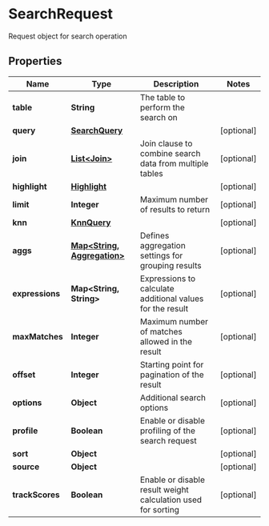 

# SearchRequest

Request object for search operation

## Properties

| Name | Type | Description | Notes |
|------------ | ------------- | ------------- | -------------|
|**table** | **String** | The table to perform the search on |  |
|**query** | [**SearchQuery**](SearchQuery.md) |  |  [optional] |
|**join** | [**List&lt;Join&gt;**](Join.md) | Join clause to combine search data from multiple tables |  [optional] |
|**highlight** | [**Highlight**](Highlight.md) |  |  [optional] |
|**limit** | **Integer** | Maximum number of results to return |  [optional] |
|**knn** | [**KnnQuery**](KnnQuery.md) |  |  [optional] |
|**aggs** | [**Map&lt;String, Aggregation&gt;**](Aggregation.md) | Defines aggregation settings for grouping results |  [optional] |
|**expressions** | **Map&lt;String, String&gt;** | Expressions to calculate additional values for the result |  [optional] |
|**maxMatches** | **Integer** | Maximum number of matches allowed in the result |  [optional] |
|**offset** | **Integer** | Starting point for pagination of the result |  [optional] |
|**options** | **Object** | Additional search options |  [optional] |
|**profile** | **Boolean** | Enable or disable profiling of the search request |  [optional] |
|**sort** | **Object** |  |  [optional] |
|**source** | **Object** |  |  [optional] |
|**trackScores** | **Boolean** | Enable or disable result weight calculation used for sorting |  [optional] |



